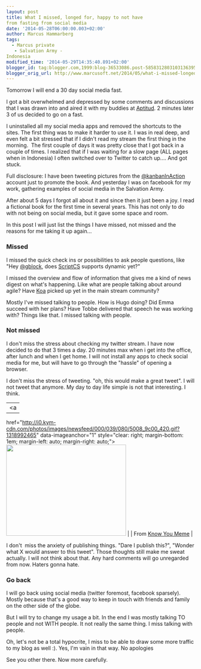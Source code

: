 ```yaml
---
layout: post
title: What I missed, longed for, happy to not have
from fasting from social media
date: '2014-05-28T06:00:00.003+02:00'
author: Marcus Hammarberg
tags:
  - Marcus private
   - Salvation Army -
Indonesia
modified_time: '2014-05-29T14:35:40.891+02:00'
blogger_id: tag:blogger.com,1999:blog-36533086.post-5858312803103136395
blogger_orig_url: http://www.marcusoft.net/2014/05/what-i-missed-longed-for-happy-to-not.html
---
```



<div dir="ltr" style="text-align: left;" trbidi="on">

Tomorrow I will end a 30 day social media fast.

I got a bit overwhelmed and depressed by some comments and discussions
that I was drawn into and aired it with my buddies at
<a href="http://www.aptitud.se/" target="_blank">Aptitud</a>. 2 minutes
later 3 of us decided to go on a fast.

I uninstalled all my social media apps and removed the shortcuts to the
sites. The first thing was to make it
harder to use it. I was in real deep, and even felt a bit stressed that
if I didn't read my stream the first thing in the morning.  The first
couple of days it was pretty close that I got back in a couple of times.
I realized that if I was waiting for a slow page (ALL pages when in
Indonesia) I often switched over to Twitter to catch up.... And got
stuck.

Full disclosure: I have been tweeting pictures from
the <a href="http://twitter.com/kanbanInAction"
target="_blank">@kanbanInAction</a> account just to promote the book.
And yesterday I was on facebook for my work, gathering examples of
social media in the Salvation Army.

After about 5 days I forgot all about it and since then it just been a
joy. I read a fictional book for the first time in several years. This
has not only to do with not being on social media, but it gave some
space and room.

In this post I will just list the things I have missed, not missed and
the reasons for me taking it up again...



### Missed

<div>

I missed the quick check ins or possibilities to ask people questions,
like
"Hey <a href="http://twitter.com/gblock" target="_blank">@gblock</a>,
does <a href="http://scriptcs.net/" target="_blank">ScriptCS</a>
supports dynamic yet?"

</div>

<div>



</div>

<div>

I missed the overview and flow of information that gives me a kind of
news digest on what's happening. Like what are people talking about
around agile? Have
<a href="http://www.koajs.com/" target="_blank">Koa</a> picked up yet in
the main stream community? 

</div>

<div>



</div>

<div>

Mostly I've missed talking to people. How is Hugo doing? Did Emma
succeed with her plans? Have Tobbe delivered that speech he was working
with? Things like that. I missed talking with people. 

</div>

### Not missed

<div>

I don't miss the stress about checking my twitter stream. I have now
decided to do that 3 times a day. 20 minutes max when i get into the
office, after lunch and when I get home. I will not install any apps to
check social media for me, but will have to go through the "hassle" of
opening a browser. 

</div>

<div>



</div>

<div>

I don't miss the stress of tweeting. "oh, this would make a great
tweet". I will not tweet that anymore. My day to day life simple is not
that interesting. I think.

</div>

<div>



</div>

|                                                                                              |
|:--------------------------------------------------------------------------------------------:|
|                                              <a
  href="http://i0.kym-cdn.com/photos/images/newsfeed/000/039/080/5008_9c00_420.gif?1318992465"
                                      data-imageanchor="1"
     style="clear: right; margin-bottom: 1em; margin-left: auto; margin-right: auto;"><img
  src="http://i0.kym-cdn.com/photos/images/newsfeed/000/039/080/5008_9c00_420.gif?1318992465"
                        data-border="0" width="320" height="243" /></a>                        |
|                From <a href="http://knowyourmeme.com/memes/haters-gonna-hate"
                               target="_blank">Know You Meme</a>                               |

<div>

I don't  miss the anxiety of publishing things. "Dare I publish this?",
"Wonder what X would answer to this tweet". Those thoughts still make me
sweat actually. I will not think about that. Any hard comments will go
unregarded from now.
Haters gonna hate.





</div>

### Go back

<div>

I will go back using social media (twitter foremost, facebook sparsely).
Mostly because that's a good way to keep in touch with friends and
family on the other side of the globe. 

</div>

<div>



</div>

<div>

But I will try to change my usage a bit. In the end I was mostly talking
TO people and not WITH people. It not really the same thing. I miss
talking with people. 

</div>

<div>



</div>

<div>

Oh, let's not be a total hypocrite, I miss to be able to draw some more
traffic to my blog as well :). Yes, I'm vain in that way. No apologies

</div>

<div>



</div>

<div>

See you other there. Now more carefully. 

</div>

</div>
